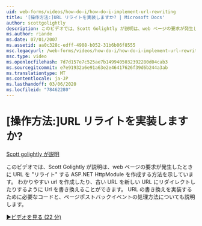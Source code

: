 ```yaml
---
uid: web-forms/videos/how-do-i/how-do-i-implement-url-rewriting
title: '[操作方法:]URL リライトを実装しますか? | Microsoft Docs'
author: scottgolightly
description: このビデオでは、Scott Golightly が説明は、web ページの要求が発生したときに URL を "リライト" する ASP.NET HttpModule を作成する方法を示しています。 書き直してください...
ms.author: riande
ms.date: 07/01/2007
ms.assetid: aa0c328c-edff-4908-b052-31b6b06f8555
msc.legacyurl: /web-forms/videos/how-do-i/how-do-i-implement-url-rewriting
msc.type: video
ms.openlocfilehash: 7d7d157e7c525ae7b1499405032392280d04cab3
ms.sourcegitcommit: e7e91932a6e91a63e2e46417626f39d6b244a3ab
ms.translationtype: MT
ms.contentlocale: ja-JP
ms.lasthandoff: 03/06/2020
ms.locfileid: "78462280"
---
```

# <a name="how-do-i-implement-url-rewriting"></a>[操作方法:]URL リライトを実装しますか?

[Scott golightly が説明](https://github.com/scottgolightly)

このビデオでは、Scott Golightly が説明は、web ページの要求が発生したときに URL を "リライト" する ASP.NET HttpModule を作成する方法を示しています。 わかりやすい url を作成したり、古い URL を新しい URL にリダイレクトしたりするように Url を書き換えることができます。 URL の書き換えを実装するために必要なコードと、ページポストバックイベントの処理方法についても説明します。

[&#9654;ビデオを見る (22 分)](https://channel9.msdn.com/Blogs/ASP-NET-Site-Videos/how-do-i-implement-url-rewriting)
